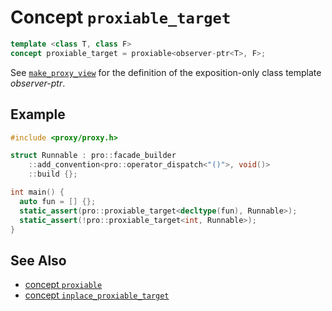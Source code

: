 # Concept `proxiable_target`

```cpp
template <class T, class F>
concept proxiable_target = proxiable<observer-ptr<T>, F>;
```

See [`make_proxy_view`](make_proxy_view.md) for the definition of the exposition-only class template *observer-ptr*.

## Example

```cpp
#include <proxy/proxy.h>

struct Runnable : pro::facade_builder
    ::add_convention<pro::operator_dispatch<"()">, void()>
    ::build {};

int main() {
  auto fun = [] {};
  static_assert(pro::proxiable_target<decltype(fun), Runnable>);
  static_assert(!pro::proxiable_target<int, Runnable>);
}
```

## See Also

- [concept `proxiable`](proxiable.md)
- [concept `inplace_proxiable_target`](inplace_proxiable_target.md)
